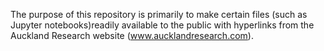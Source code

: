 The purpose of this repository is primarily to make certain files (such as Jupyter notebooks)readily available to the public with hyperlinks from the Auckland Research website (www.aucklandresearch.com).
